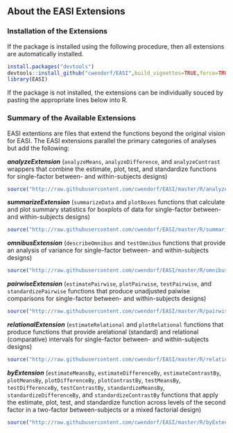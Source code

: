 ## About the EASI Extensions

### Installation of the Extensions

If the package is installed using the following procedure, then all extensions are automatically installed.

``` r
install.packages("devtools")
devtools::install_github("cwendorf/EASI",build_vignettes=TRUE,force=TRUE
library(EASI)
```

If the package is not installed, the extensions can be individually souced by pasting the appropriate lines below into R.

### Summary of the Available Extensions

EASI extentions are files that extend the functions beyond the original vision for EASI. The EASI extensions parallel the primary categories of analyses but add the following:

**_analyzeExtension_** (`analyzeMeans`, `analyzeDifference`, and `analyzeContrast` wrappers that combine the estimate, plot, test, and standardize functions for single-factor between- and within-subjects designs)
```r
source("http://raw.githubusercontent.com/cwendorf/EASI/master/R/analyzeExtension.R")
```

**_summarizeExtension_** (`summarizeData` and `plotBoxes` functions that calculate and plot summary statistics for boxplots of data for single-factor between- and within-subjects designs)
```r
source("http://raw.githubusercontent.com/cwendorf/EASI/master/R/summarizeExtension.R")
```

**_omnibusExtension_** (`describeOmnibus` and `testOmnibus` functions that provide an analysis of variance for single-factor between- and within-subjects designs)
```r
source("http://raw.githubusercontent.com/cwendorf/EASI/master/R/omnibusExtension.R")
```

**_pairwiseExtension_** (`estimatePairwise`, `plotPairwise`, `testPairwise`, and `standardizePairwise` functions that produce unadjusted paiwise comparisons for single-factor between- and within-subjects designs)
```r
source("http://raw.githubusercontent.com/cwendorf/EASI/master/R/pairwiseExtension.R")
```

**_relationalExtension_** (`estimateRelational` and `plotRelational` functions that produce functions that provide arelational (standard) and relational (comparative) intervals for single-factor between- and within-subjects designs)
```r
source("http://raw.githubusercontent.com/cwendorf/EASI/master/R/relationalExtension.R")
```

**_byExtension_** (`estimateMeansBy`, `estimateDifferenceBy`, `estimateContrastBy`, `plotMeansBy`, `plotDifferenceBy`, `plotContrastBy`, `testMeansBy`, `testDifferenceBy`, `testContrastBy`, `standardizeMeansBy`, `standardizeDifferenceBy`, and `standardizeContrastBy` functions that apply the estimate, plot, test, and standardize function across levels of the second factor in a two-factor between-subjects or a mixed factorial design)
```r
source("http://raw.githubusercontent.com/cwendorf/EASI/master/R/byExtension.R")
```
